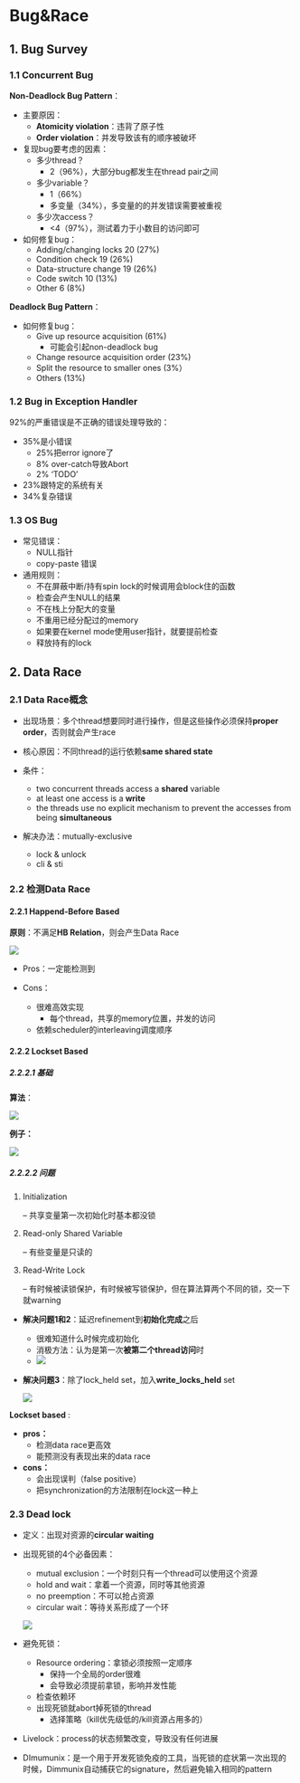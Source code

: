 # Bug&Race

## 1. Bug Survey

### 1.1 Concurrent Bug

**Non-Deadlock Bug Pattern**：

- 主要原因：
  - **Atomicity violation**：违背了原子性
  - **Order violation**：并发导致该有的顺序被破坏
- 复现bug要考虑的因素：
  - 多少thread？
    - 2（96%），大部分bug都发生在thread pair之间
  - 多少variable？
    - 1（66%）
    - 多变量（34%），多变量的的并发错误需要被重视
  - 多少次access？
    - <4（97%），测试着力于小数目的访问即可
- 如何修复bug：
  - Adding/changing locks  20 (27%)
  - Condition check  19 (26%)
  - Data-structure change  19 (26%)
  - Code switch  10 (13%)
  - Other    6 (8%)

**Deadlock Bug Pattern**：

- 如何修复bug：
  - Give up resource acquisition  (61%)
    - 可能会引起non-deadlock bug
  - Change resource acquisition order   (23%)
  - Split the resource to smaller ones  (3%）
  - Others   (13%)

### 1.2 Bug in Exception Handler

92%的严重错误是不正确的错误处理导致的：

- 35%是小错误
  - 25%把error ignore了
  - 8% over-catch导致Abort
  - 2% ‘TODO’
- 23%跟特定的系统有关
- 34%复杂错误

### 1.3 OS Bug

- 常见错误：
  - NULL指针
  - copy-paste 错误
- 通用规则：
  - 不在屏蔽中断/持有spin lock的时候调用会block住的函数
  - 检查会产生NULL的结果
  - 不在栈上分配大的变量
  - 不重用已经分配过的memory
  - 如果要在kernel mode使用user指针，就要提前检查
  - 释放持有的lock

## 2. Data Race

### 2.1 Data Race概念

- 出现场景：多个thread想要同时进行操作，但是这些操作必须保持**proper order**，否则就会产生race

- 核心原因：不同thread的运行依赖**same shared state**
- 条件：
  - two concurrent threads access a **shared** variable
  - at least one access is a **write**
  - the threads use no explicit mechanism to prevent the accesses from being **simultaneous**
- 解决办法：mutually-exclusive
  - lock & unlock
  - cli & sti

### 2.2 检测Data Race

#### 2.2.1 Happend-Before Based

**原则**：不满足**HB Relation**，则会产生Data Race

![](img/39.png)

- Pros：一定能检测到

- Cons：
  - 很难高效实现
    - 每个thread，共享的memory位置，并发的访问
  - 依赖scheduler的interleaving调度顺序

#### 2.2.2 Lockset Based

##### 2.2.2.1 基础

**算法**：

![](img/40.png)

**例子：**

![](img/41.png)

##### 2.2.2.2 问题

1. Initialization

   – 共享变量第一次初始化时基本都没锁

2. Read-only Shared Variable

   – 有些变量是只读的

3. Read-Write Lock

   – 有时候被读锁保护，有时候被写锁保护，但在算法算两个不同的锁，交一下就warning

   

- **解决问题1和2**：延迟refinement到**初始化完成**之后
  - 很难知道什么时候完成初始化
  - 消极方法：认为是第一次**被第二个thread访问**时
  - ![](img/42.png)

- **解决问题3**：除了lock_held set，加入**write_locks_held** set

  ![](img/43.png)



**Lockset based** :

- **pros：**
  - 检测data race更高效
  - 能预测没有表现出来的data race
- **cons：**
  - 会出现误判（false positive）
  - 把synchronization的方法限制在lock这一种上

### 2.3 Dead lock

- 定义：出现对资源的**circular waiting**

- 出现死锁的4个必备因素：

  - mutual exclusion：一个时刻只有一个thread可以使用这个资源
  - hold and wait：拿着一个资源，同时等其他资源
  - no preemption：不可以抢占资源
  - circular wait：等待关系形成了一个环

  ![](img/44.png)

- 避免死锁：
  - Resource ordering：拿锁必须按照一定顺序
    - 保持一个全局的order很难
    - 会导致必须提前拿锁，影响并发性能
  - 检查依赖环
  - 出现死锁就abort掉死锁的thread
    - 选择策略（kill优先级低的/kill资源占用多的）

- Livelock：process的状态频繁改变，导致没有任何进展
- DImumunix：是一个用于开发死锁免疫的工具，当死锁的症状第一次出现的时候，Dimmunix自动捕获它的signature，然后避免输入相同的pattern


